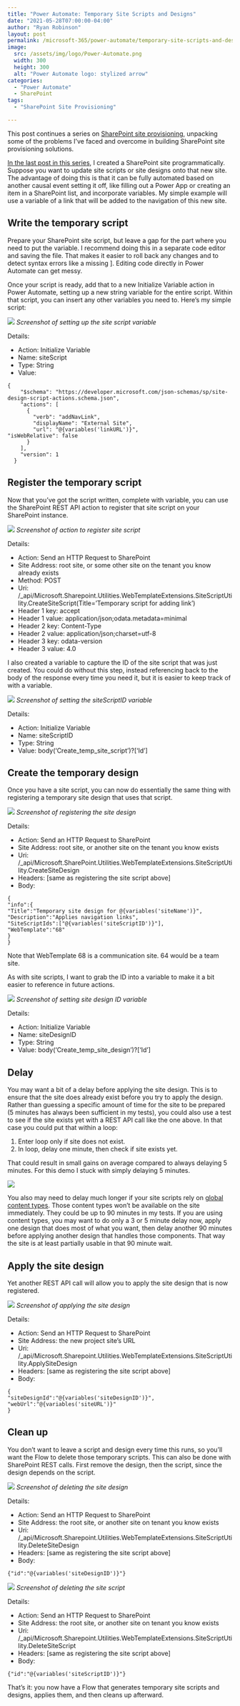 ```yaml
---
title: "Power Automate: Temporary Site Scripts and Designs"
date: "2021-05-28T07:00:00-04:00"
author: "Ryan Robinson"
layout: post
permalink: /microsoft-365/power-automate/temporary-site-scripts-and-designs/
image: 
  src: /assets/img/logo/Power-Automate.png
  width: 300
  height: 300
  alt: "Power Automate logo: stylized arrow"
categories:  
  - "Power Automate"  
  - SharePoint
tags:  
  - "SharePoint Site Provisioning"

---
```

This post continues a series on [SharePoint site provisioning](/tags/sharepoint-site-provisioning/), unpacking some of the problems I’ve faced and overcome in building SharePoint site provisioning solutions.

[In the last post in this series](/microsoft-365/power-automate/create-site-with-sharepoint-rest-api/), I created a SharePoint site programmatically. Suppose you want to update site scripts or site designs onto that new site. The advantage of doing this is that it can be fully automated based on another causal event setting it off, like filling out a Power App or creating an item in a SharePoint list, and incorporate variables. My simple example will use a variable of a link that will be added to the navigation of this new site.

## Write the temporary script

Prepare your SharePoint site script, but leave a gap for the part where you need to put the variable. I recommend doing this in a separate code editor and saving the file. That makes it easier to roll back any changes and to detect syntax errors like a missing \]. Editing code directly in Power Automate can get messy.

Once your script is ready, add that to a new Initialize Variable action in Power Automate, setting up a new string variable for the entire script. Within that script, you can insert any other variables you need to. Here’s my simple script:

![](/assets/img/2021/05/SiteScript.png)
_Screenshot of setting up the site script variable_

Details:

- Action: Initialize Variable
- Name: siteScript
- Type: String
- Value:

```
{
    "$schema": "https://developer.microsoft.com/json-schemas/sp/site-design-script-actions.schema.json",
    "actions": [
      {
        "verb": "addNavLink",
        "displayName": "External Site",
        "url": "@{variables('linkURL')}",
"isWebRelative": false
      }
    ],
    "version": 1
  }
```

## Register the temporary script

Now that you’ve got the script written, complete with variable, you can use the SharePoint REST API action to register that site script on your SharePoint instance.

![](/assets/img/2021/05/Register-Site-Script.png)
_Screenshot of action to register site script_

Details:

- Action: Send an HTTP Request to SharePoint
- Site Address: root site, or some other site on the tenant you know already exists
- Method: POST
- Uri: /\_api/Microsoft.Sharepoint.Utilities.WebTemplateExtensions.SiteScriptUtility.CreateSiteScript(Title=’Temporary script for adding link’)
- Header 1 key: accept
- Header 1 value: application/json;odata.metadata=minimal
- Header 2 key: Content-Type
- Header 2 value: application/json;charset=utf-8
- Header 3 key: odata-version
- Header 3 value: 4.0

I also created a variable to capture the ID of the site script that was just created. You could do without this step, instead referencing back to the body of the response every time you need it, but it is easier to keep track of with a variable.

![](/assets/img/2021/05/SiteScript-ID.png)
_Screenshot of setting the siteScriptID variable_

Details:

- Action: Initialize Variable
- Name: siteScriptID
- Type: String
- Value: body(‘Create\_temp\_site\_script’)?\[‘Id’\]

## Create the temporary design

Once you have a site script, you can now do essentially the same thing with registering a temporary site design that uses that script.

![](/assets/img/2021/05/Create-Site-Design.png)
_Screenshot of registering the site design_

Details:

- Action: Send an HTTP Request to SharePoint
- Site Address: root site, or another site on the tenant you know exists
- Uri: /\_api/Microsoft.SharePoint.Utilities.WebTemplateExtensions.SiteScriptUtility.CreateSiteDesign
- Headers: \[same as registering the site script above\]
- Body:

```
{
"info":{
"Title":"Temporary site design for @{variables('siteName')}",
"Description":"Applies navigation links",
"SiteScriptIds":["@{variables('siteScriptID')}"],
"WebTemplate":"68"
}
}
```

Note that WebTemplate 68 is a communication site. 64 would be a team site.

As with site scripts, I want to grab the ID into a variable to make it a bit easier to reference in future actions.

![](/assets/img/2021/05/Site-Design-ID.png)
_Screenshot of setting site design ID variable_

Details:

- Action: Initialize Variable
- Name: siteDesignID
- Type: String
- Value: body(‘Create\_temp\_site\_design’)?\[‘Id’\]

## Delay

You may want a bit of a delay before applying the site design. This is to ensure that the site does already exist before you try to apply the design. Rather than guessing a specific amount of time for the site to be prepared (5 minutes has always been sufficient in my tests), you could also use a test to see if the site exists yet with a REST API call like the one above. In that case you could put that within a loop:

1. Enter loop only if site does not exist.
2. In loop, delay one minute, then check if site exists yet.

That could result in small gains on average compared to always delaying 5 minutes. For this demo I stuck with simply delaying 5 minutes.

![](/assets/img/2021/06/Delay-5-minutes.png)

You also may need to delay much longer if your site scripts rely on [global content types](/microsoft-365/sharepoint/content-types/). Those content types won’t be available on the site immediately. They could be up to 90 minutes in my tests. If you are using content types, you may want to do only a 3 or 5 minute delay now, apply one design that does most of what you want, then delay another 90 minutes before applying another design that handles those components. That way the site is at least partially usable in that 90 minute wait.

## Apply the site design

Yet another REST API call will allow you to apply the site design that is now registered.

![](/assets/img/2021/05/Apply-Site-Design.png)
_Screenshot of applying the site design_

Details:

- Action: Send an HTTP Request to SharePoint
- Site Address: the new project site’s URL
- Uri: /\_api/Microsoft.Sharepoint.Utilities.WebTemplateExtensions.SiteScriptUtility.ApplySiteDesign
- Headers: \[same as registering the site script above\]
- Body:

```
{
"siteDesignId":"@{variables('siteDesignID')}",
"webUrl":"@{variables('siteURL')}"
}
```

## Clean up

You don’t want to leave a script and design every time this runs, so you’ll want the Flow to delete those temporary scripts. This can also be done with SharePoint REST calls. First remove the design, then the script, since the design depends on the script.

![](/assets/img/2021/05/Delete-Site-Design.png)
_Screenshot of deleting the site design_

Details:

- Action: Send an HTTP Request to SharePoint
- Site Address: the root site, or another site on tenant you know exists
- Uri: /\_api/Microsoft.Sharepoint.Utilities.WebTemplateExtensions.SiteScriptUtility.DeleteSiteDesign
- Headers: \[same as registering the site script above\]
- Body:

```
{"id":"@{variables('siteDesignID')}"}
```

![](/assets/img/2021/05/Delete-Site-Script.png)
_Screenshot of deleting the site script_

Details:

- Action: Send an HTTP Request to SharePoint
- Site Address: the root site, or another site on tenant you know exists
- Uri: /\_api/Microsoft.Sharepoint.Utilities.WebTemplateExtensions.SiteScriptUtility.DeleteSiteScript
- Headers: \[same as registering the site script above\]
- Body:

```
{"id":"@{variables('siteScriptID')}"}
```

That’s it: you now have a Flow that generates temporary site scripts and designs, applies them, and then cleans up afterward.